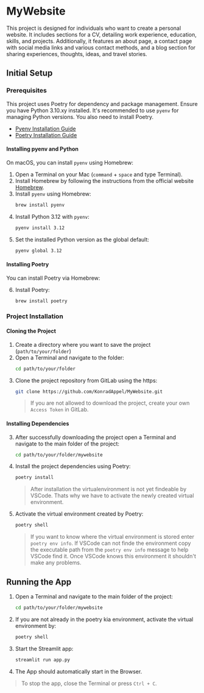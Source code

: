 # MyWebsite
This project is designed for individuals who want to create a personal website. It includes sections for a CV, detailing work experience, education, skills, and projects. Additionally, it features an about page, a contact page with social media links and various contact methods, and a blog section for sharing experiences, thoughts, ideas, and travel stories.

## Initial Setup

### Prerequisites

This project uses Poetry for dependency and package management. Ensure you have Python 3.10.xy installed. It's recommended to use `pyenv` for managing Python versions. You also need to install Poetry.

- [Pyenv Installation Guide](https://pypi.org/project/pyenv/#description)
- [Poetry Installation Guide](https://python-poetry.org/docs/)

#### Installing pyenv and Python

On macOS, you can install `pyenv` using Homebrew:

1. Open a Terminal on your Mac (`command` + `space` and type Terminal).
2. Install Homebrew by following the instructions from the official website [Homebrew](https://brew.sh).
3. Install `pyenv` using Homebrew:
    ```bash
    brew install pyenv
    ```
4. Install Python 3.12 with `pyenv`:
    ```bash
    pyenv install 3.12
    ```
5. Set the installed Python version as the global default:
    ```bash
    pyenv global 3.12
    ```

#### Installing Poetry

You can install Poetry via Homebrew:

6. Install Poetry:
    ```bash
    brew install poetry
    ```

### Project Installation

#### Cloning the Project

1. Create a directory where you want to save the project (`path/to/your/folder`)
2. Open a Terminal and navigate to the folder:
    ```bash
    cd path/to/your/folder
    ```
2. Clone the project repository from GitLab using the https:
    ```bash
    git clone https://github.com/KonradAppel/MyWebsite.git
    ```
    > If you are not allowed to download the project, create your own `Access Token` in GitLab.

#### Installing Dependencies

3. After successfully downloading the project open a Terminal and navigate to the main folder of the project:
    ```bash
    cd path/to/your/folder/mywebsite
    ```
4. Install the project dependencies using Poetry:
    ```bash
    poetry install
    ```
    > After installation the virtualenvironment is not yet findeable by VSCode. Thats why we have to activate the newly created virtual environment.
5. Activate the virtual environment created by Poetry:
    ```bash
    poetry shell
    ```
    > If you want to know where the virtual environment is stored enter `poetry env info`.
    > If VSCode can not finde the environment copy the executable path from the `poetry env info` message to help VSCode find it. Once VSCode knows this environment it shouldn't make any problems.

## Running the App

1. Open a Terminal and navigate to the main folder of the project:
    ```bash
    cd path/to/your/folder/mywebsite
    ```

2. If you are not already in the poetry kia environment, activate the virtual environment by:
    ```bash
    poetry shell
    ```
3. Start the Streamlit app:
    ```bash
    streamlit run app.py
    ```
4. The App should automatically start in the Browser.

> To stop the app, close the Terminal or press `Ctrl + C`.